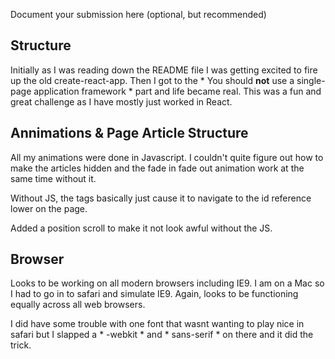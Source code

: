 Document your submission here (optional, but recommended)

## Structure
Initially as I was reading down the README file I was getting excited to fire up the old create-react-app. Then I got to the * You should __not__ use a single-page application framework * part and life became real. This was a fun and great challenge as I have mostly just worked in React. 

## Annimations & Page Article Structure
All my animations were done in Javascript. I couldn't quite figure out how to make the articles hidden and the 
fade in fade out animation work at the same time without it. 

Without JS, the <a> tags basically just cause it to navigate to the id reference lower on the page. 

Added a position scroll to make it not look awful without the JS. 

## Browser
Looks to be working on all modern browsers including IE9. I am on a Mac so I had to go in to safari and simulate IE9. Again, looks to be functioning equally across all web browsers.

I did have some trouble with one font that wasnt wanting to play nice in safari but I slapped a  * -webkit * and * sans-serif * on there and it did the trick. 

